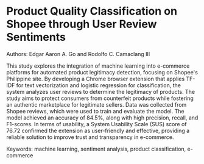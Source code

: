 # Product Quality Classification on Shopee through User Review Sentiments
Authors: Edgar Aaron A. Go and Rodolfo C. Camaclang III

This study explores the integration of machine learning into e-commerce platforms for automated product legitimacy detection, focusing on Shopee's Philippine site. By developing a Chrome browser extension that applies TF-IDF for text vectorization and logistic regression for classification, the system analyzes user reviews to determine the legitimacy of products. The study aims to protect consumers from counterfeit products while fostering an authentic marketplace for legitimate sellers. Data was collected from Shopee reviews, which were used to train and evaluate the model. The model achieved an accuracy of 84.5%, along with high precision, recall, and F1-scores. In terms of usability, a System Usability Scale (SUS) score of 76.72 confirmed the extension as user-friendly and effective, providing a reliable solution to improve trust and transparency in e-commerce.

Keywords: machine learning, sentiment analysis, product classification, e-commerce
